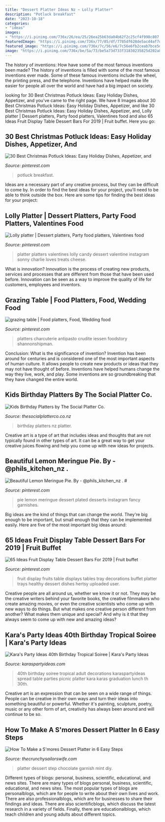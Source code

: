 ```yaml
---
title: "Dessert Platter Ideas Nz ~ Lolly Platter"
description: "Potluck breakfast"
date: "2023-10-18"
categories:
- "ideas"
images:
- "https://i.pinimg.com/736x/26/ea/25/26ea25b63da04b62f2c25cf4f998c807.jpg"
featuredImage: "https://i.pinimg.com/736x/77/85/df/7785df628de5acd4af7d401cffb126cb--professional-chef-meringue-pie.jpg"
featured_image: "https://i.pinimg.com/736x/7c/56/e6/7c56e6fb2ceab7bce5de21d353f49118.jpg"
image: "https://i.pinimg.com/736x/be/5a/73/be5a73d733f31830235825d202a8ec5a.jpg"
---
```



The history of inventions: How have some of the most famous inventions been made?
The history of inventions is filled with some of the most famous inventions ever made. Some of these famous inventions include the wheel, the printing press, and the telephone. Inventions have helped make life easier for people all over the world and have had a big impact on society.

	

		
looking for 30 Best Christmas Potluck Ideas: Easy Holiday Dishes, Appetizer, and you've came to the right page. We have 8 Images about 30 Best Christmas Potluck Ideas: Easy Holiday Dishes, Appetizer, and like 30 Best Christmas Potluck Ideas: Easy Holiday Dishes, Appetizer, and, Lolly platter | Dessert platters, Party food platters, Valentines food and also 65 Ideas Fruit Display Table Dessert Bars For 2019 | Fruit buffet. Here you go:
		
    
## 30 Best Christmas Potluck Ideas: Easy Holiday Dishes, Appetizer, And

<img loading=lazy src="https://i.pinimg.com/736x/26/ea/25/26ea25b63da04b62f2c25cf4f998c807.jpg" onerror="this.onerror=null;this.src='https://tse3.mm.bing.net/th?id=OIP.WSmzjKgIMctPgF2L5UFYcwHaK9&amp;pid=15.1';" alt="30 Best Christmas Potluck Ideas: Easy Holiday Dishes, Appetizer, and">

_Source: pinterest.com_

>potluck breakfast. 

	

Ideas are a necessary part of any creative process, but they can be difficult to come by. In order to find the best ideas for your project, you'll need to be able to think outside the box. Here are some tips for finding the best ideas for your project: 

    
## Lolly Platter | Dessert Platters, Party Food Platters, Valentines Food

<img loading=lazy src="https://i.pinimg.com/736x/be/5a/73/be5a73d733f31830235825d202a8ec5a.jpg" onerror="this.onerror=null;this.src='https://tse1.mm.bing.net/th?id=OIP.X-qik1Wj2SGjafpij79-zwHaHW&amp;pid=15.1';" alt="Lolly platter | Dessert platters, Party food platters, Valentines food">

_Source: pinterest.com_

>platter platters valentines lolly candy dessert valentine instagram sonny charlie loves treats cheese. 

	

What is innovation?
Innovation is the process of creating new products, services and processes that are different from those that have been used before. Innovation can be seen as a way to improve the quality of life for customers, employees and inventors.

    
## Grazing Table | Food Platters, Food, Wedding Food

<img loading=lazy src="https://i.pinimg.com/736x/7c/56/e6/7c56e6fb2ceab7bce5de21d353f49118.jpg" onerror="this.onerror=null;this.src='https://tse1.mm.bing.net/th?id=OIP.zGk4VtLy-eWwQquAs5n5RgHaLH&amp;pid=15.1';" alt="grazing table | Food platters, Food, Wedding food">

_Source: pinterest.com_

>platters charcuterie antipasto crudite iessen foodstory shannonshipman. 

	

Conclusion: What is the significance of invention?
Invention has been around for centuries and is considered one of the most important aspects of human culture. It allows people to create new products or ideas that they may not have thought of before. Inventions have helped humans change the way they live, work, and play. Some inventions are so groundbreaking that they have changed the entire world.

    
## Kids Birthday Platters By The Social Platter Co.

<img loading=lazy src="https://www.thesocialplatterco.co.nz/uploads/4/3/2/0/43201217/s527310088795621122_p73_i8_w2560.jpeg" onerror="this.onerror=null;this.src='https://tse1.mm.bing.net/th?id=OIP.ZE9_Pef1_1cE6t7hRlLglQHaJ4&amp;pid=15.1';" alt="Kids Birthday Platters by The Social Platter Co.">

_Source: thesocialplatterco.co.nz_

>birthday platters nz platter. 

	

Creative art is a type of art that includes ideas and thoughts that are not typically found in other types of art. It can be a great way to get your creative juices flowing and help you come up with new ideas for projects.

    
## Beautiful Lemon Meringue Pie. By - @phils_kitchen_nz . #

<img loading=lazy src="https://i.pinimg.com/736x/77/85/df/7785df628de5acd4af7d401cffb126cb--professional-chef-meringue-pie.jpg" onerror="this.onerror=null;this.src='https://tse3.mm.bing.net/th?id=OIP.OTQgD9ky5nuUVoUcVdng6gHaHk&amp;pid=15.1';" alt="Beautiful Lemon Meringue Pie. By - @phils_kitchen_nz . #">

_Source: pinterest.com_

>pie lemon meringue dessert plated desserts instagram fancy garnishes. 

	

Big ideas are the kind of things that can change the world. They're big enough to be important, but small enough that they can be implemented easily. Here are five of the most important big ideas around: 

    
## 65 Ideas Fruit Display Table Dessert Bars For 2019 | Fruit Buffet

<img loading=lazy src="https://i.pinimg.com/736x/fe/11/b0/fe11b0acd66d709887f8b97fd25e59c1.jpg" onerror="this.onerror=null;this.src='https://tse4.mm.bing.net/th?id=OIP.3FfZW9FEZabvAG6F8uSSkgAAAA&amp;pid=15.1';" alt="65 Ideas Fruit Display Table Dessert Bars For 2019 | Fruit buffet">

_Source: pinterest.com_

>fruit display fruits table displays tables tray decorations buffet platter trays healthy dessert dishes hertsy uploaded user. 

	

Creative people are all around us, whether we know it or not. They may be the creative writers behind your favorite books, the creative filmmakers who create amazing movies, or even the creative scientists who come up with new ways to do things. But what makes one creative person different from another? What makes them unique and special? And why is it that they always seem to come up with new and amazing ideas?

    
## Kara&#039;s Party Ideas 40th Birthday Tropical Soiree | Kara&#039;s Party Ideas

<img loading=lazy src="http://karaspartyideas.com/wp-content/uploads/2016/11/40th-Birthday-Tropical-Soiree-via-Karas-Party-Ideas-KarasPartyIdeas.com3_.jpg" onerror="this.onerror=null;this.src='https://tse2.mm.bing.net/th?id=OIP.0-m5tuOJL2n6j5ScYCcC3AHaJ3&amp;pid=15.1';" alt="Kara&#039;s Party Ideas 40th Birthday Tropical Soiree | Kara&#039;s Party Ideas">

_Source: karaspartyideas.com_

>40th birthday soiree tropical adult decorations karaspartyideas spread table parties picnic platter kara karas graduation lunch th 30th. 

	

Creative art is an expression that can be seen on a wide range of things. People can be creative in their own ways and turn their ideas into something beautiful or powerful. Whether it's painting, sculpture, poetry, music or any other form of art, creativity has always been around and will continue to be so.

    
## How To Make A S&#039;mores Dessert Platter In 6 Easy Steps

<img loading=lazy src="https://thecrunchysailorswife.com/wp-content/uploads/2019/05/smores-chocolate-added.jpg" onerror="this.onerror=null;this.src='https://tse2.mm.bing.net/th?id=OIP.GQ0Y5R_BMeR5Ic6GAEvLlwHaJ4&amp;pid=15.1';" alt="How To Make a S&#039;mores Dessert Platter in 6 Easy Steps">

_Source: thecrunchysailorswife.com_

>platter dessert step chocolate garnish mint diy. 

	

Different types of blogs: personal, business, scientific, educational, and news sites.
There are many types of blogs personal, business, scientific, educational, and news sites. The most popular types of blogs are personalblogs, which are for people to write about their own lives and work. There are also professionalblogs, which are for businesses to share their findings and ideas. There are also scientificblogs, which discuss the latest research in a variety of fields. Finally, there are educationalblogs, which teach children and young adults about different topics.

